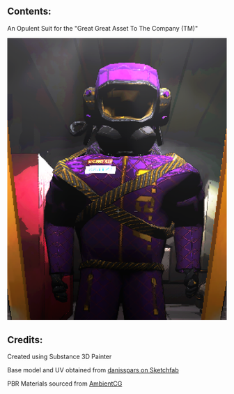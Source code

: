 ## Contents:

An Opulent Suit for the "Great Great Asset To The Company (TM)"  

![In Game](OpulentMetallic.png)

## Credits:

Created using Substance 3D Painter

Base model and UV obtained from [danisspars on Sketchfab](https://skfb.ly/oO6UV)

PBR Materials sourced from [AmbientCG](www.ambientcg.com)
